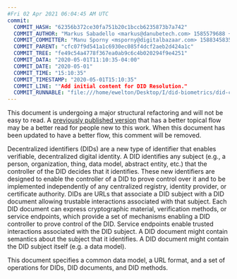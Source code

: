 ```yaml
---
#Fri 02 Apr 2021 06:04:45 AM UTC
commit:
  COMMIT_HASH: "62356b372ce30fa751b20c1bccb6235873b7a742"
  COMMIT_AUTHOR: "Markus Sabadello <markus@danubetech.com> 1585579688 +0200"
  COMMIT_COMMITTER: "Manu Sporny <msporny@digitalbazaar.com> 1588345835 -0400"
  COMMIT_PARENT: "cfc07f9d541a1c6930ec085f4dcf2aeb2d424a1c"
  COMMIT_TREE: "fe49c54a4778f367ea0ab9c6c4b020294f9e4251"
  COMMIT_DATA: "2020-05-01T11:10:35-04:00"
  COMMIT_DATE: "2020-05-01"
  COMMIT_TIME: "15:10:35"
  COMMIT_TIMESTAMP: "2020-05-01T15:10:35"
  COMMIT_LINE: ""Add initial content for DID Resolution."
  COMMIT_RUNNABLE: "file:///home/ewelton/Desktop/I/did-biometrics/did-core-dataset/analysis/gitinfo/62356b372ce30fa751b20c1bccb6235873b7a742/snapshot/index.html"
---
```


<section id="abstract">
<p class="issue">
This document is undergoing a major structural refactoring and will not be easy
to read. A <a href="https://www.w3.org/TR/2019/WD-did-core-20191209/">previously
published version</a> that has a better topical flow may be a better read for
people new to this work. When this document has been updated to have a
better flow, this comment will be removed.
    </p>
<p>
<a>Decentralized identifiers</a> (DIDs) are a new type of identifier that
enables verifiable, decentralized digital identity. A <a>DID</a> identifies
any subject (e.g., a person, organization, thing, data model, abstract entity, etc.)
that the controller of the <a>DID</a> decides that it 
identifies. These new identifiers are designed to enable the controller 
of a <a>DID</a> to prove control over it and to be implemented independently 
of any centralized registry, identity provider, or certificate authority. 
<a>DID</a>s are URLs that associate a <a>DID subject</a> with a 
<a>DID document</a> allowing trustable interactions associated with that subject. 
Each <a>DID document</a> can express cryptographic material, verification methods, 
or <a>service endpoints</a>, which provide a set of mechanisms enabling a 
<a>DID controller</a> to prove control of the <a>DID</a>. <a>Service 
endpoints</a> enable trusted interactions associated with the <a>DID 
subject</a>. A <a>DID document</a> might contain semantics about the subject 
that it identifies. A <a>DID document</a> might contain the <a>DID subject</a> 
itself (e.g. a data model).
    </p>
<p>
This document specifies a common data model, a URL format, and a set of
operations for <a>DIDs</a>, <a>DID documents</a>, and <a>DID methods</a>.
    </p>
</section>

